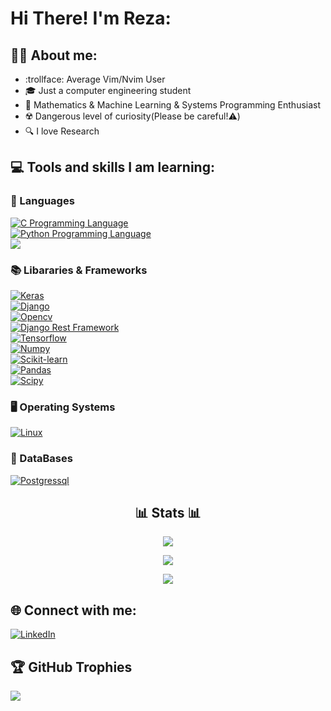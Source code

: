 # Hi There! I'm Reza:

## 👨‍💻 About me:
- :trollface:  Average Vim/Nvim User
- 🎓 Just a computer engineering student
- 🧠 Mathematics & Machine Learning & Systems Programming Enthusiast
- ☢️ Dangerous level of curiosity(Please be careful!⚠️)
- 🔍 I love Research 

## 💻 Tools and skills I am learning:
### 📜 Languages
<a href="https://en.wikipedia.org/wiki/C_(programming_language)"> 
<img src="https://img.shields.io/badge/c-%2300599C.svg?style=for-the-badge&logo=c&logoColor=white" alt="C Programming Language"/> 
</a><br>
<a href="https://www.python.org/">
<img src="https://img.shields.io/badge/python-3670A0?style=for-the-badge&logo=python&logoColor=ffdd54" alt="Python Programming Language"/>
</a><br>
<a href="https://doc.rust-lang.org/book/">
<img src="https://img.shields.io/badge/rust-%23000000.svg?style=for-the-badge&logo=rust&logoColor=white">
</a>

### 📚 Libararies & Frameworks
<a href="https://keras.io/">
<img src="https://img.shields.io/badge/Keras-%23D00000.svg?style=for-the-badge&logo=Keras&logoColor=white" alt="Keras"/> 
</a><br>
<a href="https://www.djangoproject.com/">
<img src="https://img.shields.io/badge/django-%23092E20.svg?style=for-the-badge&logo=django&logoColor=white" alt="Django"/>
</a><br>
<a href="https://opencv.org/">
<img src="https://img.shields.io/badge/opencv-%23white.svg?style=for-the-badge&logo=opencv&logoColor=white" alt="Opencv"/>
</a><br>
<a href="https://www.django-rest-framework.org/">
<img src="https://img.shields.io/badge/DJANGO-REST-ff1709?style=for-the-badge&logo=django&logoColor=white&color=ff1709&labelColor=gray" alt="Django Rest Framework"/>
</a><br>
<a href="https://www.tensorflow.org/">
<img src="https://img.shields.io/badge/TensorFlow-%23FF6F00.svg?style=for-the-badge&logo=TensorFlow&logoColor=white" alt="Tensorflow"/>
</a><br>
<a href="https://numpy.org/">
<img src="https://img.shields.io/badge/numpy-%23013243.svg?style=for-the-badge&logo=numpy&logoColor=white" alt="Numpy"/>
</a><br>
<a href="https://scikit-learn.org/stable/"> 
<img src="https://img.shields.io/badge/scikit--learn-%23F7931E.svg?style=for-the-badge&logo=scikit-learn&logoColor=white" alt="Scikit-learn"/> 
</a><br>
<a href="https://pandas.pydata.org/"> 
<img src="https://img.shields.io/badge/pandas-%23150458.svg?style=for-the-badge&logo=pandas&logoColor=white" alt="Pandas"/> 
</a><br><a href="https://scipy.org/"> 
<img src="https://img.shields.io/badge/SciPy-%230C55A5.svg?style=for-the-badge&logo=scipy&logoColor=%white" alt="Scipy"/>  
</a>

### 🖥️ Operating Systems
<a href="https://www.linux.org/">
<img src="https://img.shields.io/badge/Linux-FCC624?style=for-the-badge&logo=linux&logoColor=black" alt="Linux"/>
</a><br>

### 💾 DataBases
<a href="https://www.postgresql.org/docs/">
<img src="https://img.shields.io/badge/postgres-%23316192.svg?style=for-the-badge&logo=postgresql&logoColor=white" alt="Postgressql">
</a><br>


<h2 align="center">📊 Stats 📊</h2>
<p align="center">
<img src="https://github-readme-stats.vercel.app/api?username=RezaGhasemzadeh&theme=radical&hide_border=false&include_all_commits=true&count_private=true" /><br/>
</p>
<p align="center">
  <img src="https://github-readme-streak-stats.herokuapp.com/?user=RezaGhasemzadeh&theme=radical&hide_border=false" /><br/>
</p>
<p align="center">
<img src="https://github-readme-stats.vercel.app/api/top-langs/?username=RezaGhasemzadeh&theme=radical&hide_border=false&include_all_commits=true&count_private=true&layout=compact" />
</p>

## 🌐 Connect with me:
[![LinkedIn](https://img.shields.io/badge/LinkedIn-%230077B5.svg?logo=linkedin&logoColor=white)](https://linkedin.com/in/RezaGhasemzadeh)

## 🏆 GitHub Trophies
![](https://github-profile-trophy.vercel.app/?username=RezaGhasemzadeh&theme=onedark&no-frame=false&no-bg=true&margin-w=4)

